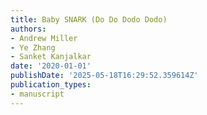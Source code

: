 ```yaml
---
title: Baby SNARK (Do Do Dodo Dodo)
authors:
- Andrew Miller
- Ye Zhang
- Sanket Kanjalkar
date: '2020-01-01'
publishDate: '2025-05-18T16:29:52.359614Z'
publication_types:
- manuscript
---
```

